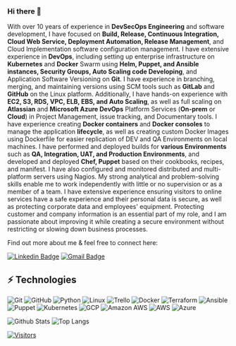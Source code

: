 ### Hi there 👋

<!-- Introduce yourself and give a brief introduction about yourself here.  Also include what tech you're interested in and what you are currently learning -->
With over 10 years of experience in **DevSecOps Engineering** and software
development, I have focused on **Build, Release, Continuous Integration, Cloud Web
Service, Deployment Automation, Release Management**, and Cloud
Implementation software configuration management. I have extensive experience
in **DevOps**, including setting up enterprise infrastructure on **Kubernetes** and **Docker**
Swarm using **Helm, Puppet, and Ansible instances, Security Groups, Auto Scaling
code Developing**, and Application Software Versioning on **Git**. I have experience in
branching, merging, and maintaining versions using SCM tools such as **GitLab** and
**GitHub** on the Linux platform. Additionally, I have hands-on experience with **EC2,
S3, RDS, VPC, ELB, EBS, and Auto Scaling**, as well as full scaling on **Atlassian** and
**Microsoft Azure DevOps** Platform Services (**On-prem** or **Cloud**) in Project
Management, issue tracking, and Documentary tools.
I have experience creating **Docker containers** and **Docker consoles** to manage the
application **lifecycle**, as well as creating custom Docker Images using Dockerfile for
easier replication of DEV and QA Environments on local machines. I have
performed and deployed builds for **various Environments** such as **QA, Integration,
UAT, and Production Environments**, and developed and deployed **Chef, Puppet**
based on their cookbooks, recipes, and manifest. I have also configured and
monitored distributed and multi-platform servers using Nagios.
My strong analytical and problem-solving skills enable me to work independently
with little or no supervision or as a member of a team. I have extensive experience
ensuring visitors to online services have a safe experience and their personal data is
secure, as well as protecting corporate data and employees' equipment. Protecting
customer and company information is an essential part of my role, and I am
passionate about improving it while creating a secure environment without
restricting or slowing down business processes.

Find out more about me & feel free to connect here:

<!-- Replace the fields below with the information requested. Remember to remove the encapsulating <> characters. For spaces in names, use %20 (e.g. Broadus%20Palmer) -->

[![Linkedin Badge](https://img.shields.io/badge/-Farshid%20Rahimi-blue?style=flat-square&logo=Linkedin&logoColor=white&link=https://www.linkedin.com/in/farshid-rahimi/)](https://www.linkedin.com/in/farshid-rahimi/)
[![Gmail Badge](https://img.shields.io/badge/-farshidrahimi.ca@gmail.com-c14438?style=flat-square&logo=Gmail&logoColor=white&link=mailto:farshidrahimi.ca@gmail.com)](mailto:farshidrahimi.ca@gmail.com)

## ⚡ Technologies


<!-- Check out the Badges folder for more badges -->

![Git](https://img.shields.io/badge/-Git-black?style=flat-square&logo=git)
![GitHub](https://img.shields.io/badge/-GitHub-181717?style=flat-square&logo=github)
![Python](https://img.shields.io/badge/-Python-black?style=flat-square&logo=Python)
![Linux](https://img.shields.io/badge/Linux-FCC624?style=flat-square&logo=linux&logoColor=black)
![Trello](https://img.shields.io/badge/Trello-%23026AA7.svg?style=flat-square&logo=Trello&logoColor=white)
![Docker](https://img.shields.io/badge/docker-%230db7ed.svg?style=for-the-badge&logo=docker&logoColor=white)
![Terraform](https://img.shields.io/badge/terraform-%235835CC.svg?style=for-the-badge&logo=terraform&logoColor=white)
![Ansible](https://img.shields.io/badge/-Ansible-EE0000?logo=ansible&logoColor=white)
![Puppet](https://img.shields.io/badge/-Puppet-FFAE1A?logo=puppet&logoColor=white)
![Kubernetes](https://img.shields.io/badge/-Kubernetes-326CE5?logo=kubernetes&logoColor=white)
![GCP](https://img.shields.io/badge/-GCP-4285F4?logo=google-cloud&logoColor=white)
![Amazon AWS](https://img.shields.io/badge/Amazon%20AWS-232F3E?style=flat-square&logo=amazon-aws)
![AWS](https://img.shields.io/badge/-AWS-232F3E?logo=amazon-aws&logoColor=white)
![Azure](https://img.shields.io/badge/-Azure-0089D6?logo=microsoft-azure&logoColor=white)

<!-- Replace the fields below with the information requested. Remember to remove the encapsulating <> characters. -->

![Github Stats](https://github-readme-stats.vercel.app/api?username=Falc00n007&count_private=true&show_icons=true&include_all_commits=true)
![Top Langs](https://github-readme-stats.vercel.app/api/top-langs/?username=Falc00n007&hide=TeX&layout=compact)


<!-- [![Visitors](https://api.visitorbadge.io/api/visitors?path=LevelUpInTech%2FLevelUpInTech&label=VISITORS&countColor=%23263759)](https://visitorbadge.io/status?path=LevelUpInTech%2FLevelUpInTech) -->

[![Visitors](https://api.visitorbadge.io/api/visitors?path=https%3A%2F%2Fgithub.com%2FFalc00n007&label=Visitors&countColor=%23263759&style=flat)](https://visitorbadge.io/status?path=Falc00n007)


